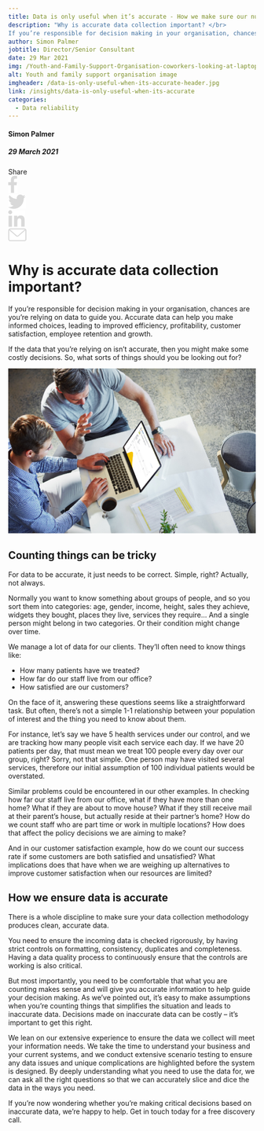 ```yaml
---
title: Data is only useful when it’s accurate - How we make sure our numbers stack up
description: "Why is accurate data collection important? </br>
If you’re responsible for decision making in your organisation, chances are you’re relying on data to guide you. Accurate data can help you make informed choices, leading to improved efficiency, profitability, customer satisfaction, employee retention and growth."
author: Simon Palmer
jobtitle: Director/Senior Consultant
date: 29 Mar 2021
img: /Youth-and-Family-Support-Organisation-coworkers-looking-at-laptop-graph.jpg
alt: Youth and family support organisation image
imgheader: /data-is-only-useful-when-its-accurate-header.jpg
link: /insights/data-is-only-useful-when-its-accurate
categories:
  - Data reliability
---
```


<div class="grid grid-cols-12 col-gap-8">

<div class="col-span-12 lg:col-span-3 blog-sidebar">
<div class="mt-2 blog-sidebar-author">

#### Simon Palmer

##### 29 March 2021
</div>
<div class="grid grid-cols-4">
<!---Remove 'hidden' from div below to show social media icons--->
<div class="grid hidden grid-cols-5 col-span-3 lg:col-span-4 blog-social-media justify-items-start lg:justify-items-center">
<div class="col-span-1">
Share
</div>

<div class="col-span-1">
<img class="h-4" src="/Facebook.svg" />
</div>

<div class="col-span-1">
<img class="h-4" src="/Twitter.svg" />
</div>

<div class="col-span-1">
<img class="h-4" src="/Linkedin.svg" />
</div>

<div class="col-span-1">
<a href="mailto:info@strategicdata.com.au">
<img class="h-4" src="/Email.svg" />
</a>
</div>

</div>
</div>
</div>


<div class="col-span-12 lg:col-span-9 lg:col-start-4 lg:pl-6 blog-text">
<div>

# Why is accurate data collection important?
If you’re responsible for decision making in your organisation, chances are you’re relying on data to guide you. Accurate data can help you make informed choices, leading to improved efficiency, profitability, customer satisfaction, employee retention and growth.

If the data that you’re relying on isn’t accurate, then you might make some costly decisions. So, what sorts of things should you be looking out for?

![Youth and Family Support Organisation image](/Youth-and-Family-Support-Organisation-coworkers-looking-at-laptop-graph.jpg)

## Counting things can be tricky
For data to be accurate, it just needs to be correct. Simple, right? Actually, not always.

Normally you want to know something about groups of people, and so you sort them into categories: age, gender, income, height, sales they achieve, widgets they bought, places they live, services they require... And a single person might belong in two categories. Or their condition might change over time.

We manage a lot of data for our clients. They’ll often need to know things like:
<div class="blog-text-list">
<ul>
  <li>How many patients have we treated?</li>
  <li>How far do our staff live from our office?</li>
  <li>How satisfied are our customers?</li>
</ul>
</div>

On the face of it, answering these questions seems like a straightforward task. But often, there’s not a simple 1-1 relationship between your population of interest and the thing you need to know about them.

For instance, let’s say we have 5 health services under our control, and we are tracking how many people visit each service each day. If we have 20 patients per day, that must mean we treat 100 people every day over our group, right? Sorry, not that simple. One person may have visited several services, therefore our initial assumption of 100 individual patients would be overstated.

Similar problems could be encountered in our other examples. In checking how far our staff live from our office, what if they have more than one home? What if they are about to move house? What if they still receive mail at their parent’s house, but actually reside at their partner’s home? How do we count staff who are part time or work in multiple locations? How does that affect the policy decisions we are aiming to make?

And in our customer satisfaction example, how do we count our success rate if some customers are both satisfied and unsatisfied? What implications does that have when we are weighing up alternatives to improve customer satisfaction when our resources are limited?

## How we ensure data is accurate
There is a whole discipline to make sure your data collection methodology produces clean, accurate data.

You need to ensure the incoming data is checked rigorously, by having strict controls on formatting, consistency, duplicates and completeness. Having a data quality process to continuously ensure that the controls are working is also critical.

But most importantly, you need to be comfortable that what you are counting makes sense and will give you accurate information to help guide your decision making. As we’ve pointed out, it’s easy to make assumptions when you’re counting things that simplifies the situation and leads to inaccurate data. Decisions made on inaccurate data can be costly – it’s important to get this right.

We lean on our extensive experience to ensure the data we collect will meet your information needs. We take the time to understand your business and your current systems, and we conduct extensive scenario testing to ensure any data issues and unique complications are highlighted before the system is designed. By deeply understanding what you need to use the data for, we can ask all the right questions so that we can accurately slice and dice the data in the ways you need.

If you’re now wondering whether you’re making critical decisions based on inaccurate data, we’re happy to help. <NuxtLink to="/contactus">Get in touch today</NuxtLink> for a free discovery call.

</div>
</div>

</div>
